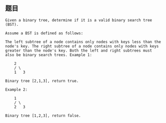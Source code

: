 ## 题目
    Given a binary tree, determine if it is a valid binary search tree (BST).

    Assume a BST is defined as follows:

    The left subtree of a node contains only nodes with keys less than the node's key. The right subtree of a node contains only nodes with keys greater than the node's key. Both the left and right subtrees must also be binary search trees. Example 1:

        2
        / \
        1   3

    Binary tree [2,1,3], return true.

    Example 2:

        1
        / \
        2   3

    Binary tree [1,2,3], return false.